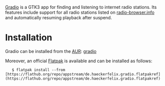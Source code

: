 [Gradio](https://github.com/haecker-felix/gradio) is a GTK3 app for finding and listening to internet radio stations. Its features include support for all radio stations listed on [radio-browser.info](http://www.radio-browser.info/gui/#/) and automatically resuming playback after suspend.

# Installation

Gradio can be installed from the [AUR](/index.php/AUR "AUR"): [gradio](https://aur.archlinux.org/packages/gradio/)

Moreover, an official [Flatpak](/index.php/Flatpak "Flatpak") is available and can be installed as follows:

```
   $ flatpak install --from [https://flathub.org/repo/appstream/de.haeckerfelix.gradio.flatpakref](https://flathub.org/repo/appstream/de.haeckerfelix.gradio.flatpakref)

```
